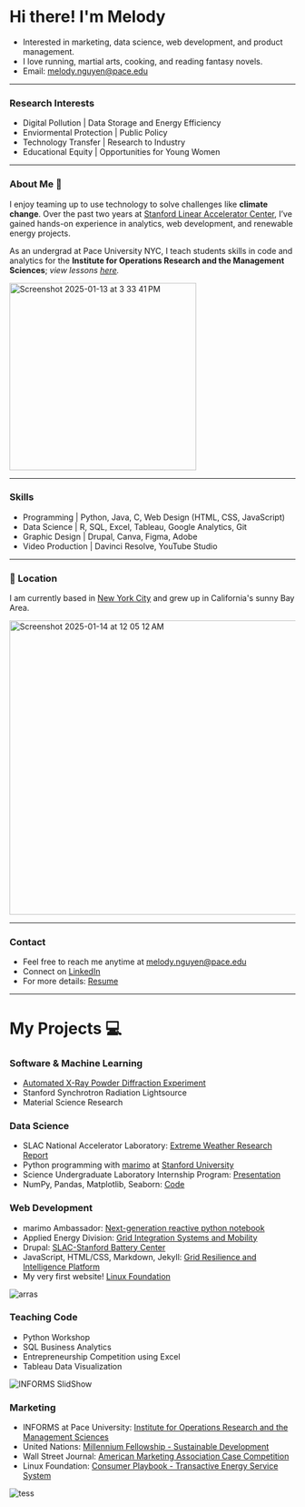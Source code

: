# Hi there! I'm Melody

- Interested in marketing, data science, web development, and product management.
- I love running, martial arts, cooking, and reading fantasy novels.
- Email: melody.nguyen@pace.edu

____________________________________________________________________________________

### Research Interests

- Digital Pollution | Data Storage and Energy Efficiency
- Enviormental Protection | Public Policy
- Technology Transfer | Research to Industry
- Educational Equity | Opportunities for Young Women
  
____________________________________________________________________________________

### About Me 🧸

I enjoy teaming up to use technology to solve challenges like **climate change**. Over the past two years at [Stanford Linear Accelerator Center](https://www6.slac.stanford.edu/), I’ve gained hands-on experience in analytics, web development, and renewable energy projects. 

As an undergrad at Pace University NYC, I teach students skills in code and analytics for the **Institute for Operations Research and the Management Sciences**; *view lessons [here](https://github.com/melodyxnguyen#teaching-code).*

<img width="329" alt="Screenshot 2025-01-13 at 3 33 41 PM" src="https://github.com/user-attachments/assets/71c9dee8-e606-48f7-b92d-17f8779441a0" />

____________________________________________________________________________________

### Skills

- Programming | Python, Java, C, Web Design (HTML, CSS, JavaScript)
- Data Science | R, SQL, Excel, Tableau, Google Analytics, Git
- Graphic Design | Drupal, Canva, Figma, Adobe
- Video Production | Davinci Resolve, YouTube Studio

____________________________________________________________________________________

### 📍 Location
I am currently based in [New York City](https://www.pace.edu/news/four-lubin-students-named-united-nations-millennium-fellows) and grew up in California's sunny Bay Area.  

<img width="517" alt="Screenshot 2025-01-14 at 12 05 12 AM" src="https://github.com/user-attachments/assets/d5e175f9-3770-4820-83cc-1a65a21e8471" />

____________________________________________________________________________________

### Contact
- Feel free to reach me anytime at melody.nguyen@pace.edu
- Connect on [LinkedIn](https://www.linkedin.com/in/melodyxnguyen/)
- For more details: [Resume](https://github.com/melodyxnguyen/melodyxnguyen/blob/main/MelodyNguyenResume.pdf)


____________________________________________________________________________________

# My Projects 💻

### Software & Machine Learning
- [Automated X-Ray Powder Diffraction Experiment](https://github.com/melodyxnguyen/autonomous-beamline)
- Stanford Synchrotron Radiation Lightsource
- Material Science Research 

### Data Science 
- SLAC National Accelerator Laboratory: [Extreme Weather Research Report](https://github.com/user-attachments/files/18403394/ResearchReport.pdf)
- Python programming with [marimo](https://marimo.io/) at [Stanford University](https://marimo.sites.stanford.edu/blog/data-visualization)
- Science Undergraduate Laboratory Internship Program: [Presentation](https://docs.google.com/presentation/d/1R5VFEJgxUEtMbqDDQDPZ9I8IjvQp0zU5xowkFyax8Lo/edit?usp=drive_link)
 - NumPy, Pandas, Matplotlib, Seaborn: [Code](https://marimo.io/p/@regrow/regrow-temperature-report?show-code=false)


### Web Development
- marimo Ambassador: [Next-generation reactive python notebook](https://marimo.sites.stanford.edu/)
- Applied Energy Division: [Grid Integration Systems and Mobility](https://gismo.slac.stanford.edu/)
- Drupal: [SLAC-Stanford Battery Center](https://batterycenter.slac.stanford.edu/)
- JavaScript, HTML/CSS, Markdown, Jekyll: [Grid Resilience and Intelligence Platform](https://www.grip.energy/)
- My very first website! [Linux Foundation](https://www.arras.energy/)
  
![arras](https://github.com/user-attachments/assets/f30ea98a-eb8d-4d21-ad3f-b8e0db4dbca8)


### Teaching Code
- Python Workshop
- SQL Business Analytics
- Entrepreneurship Competition using Excel
- Tableau Data Visualization

![INFORMS SlidShow](https://github.com/user-attachments/assets/7db472d1-238d-4b3a-95ec-6604350853de)



### Marketing
- INFORMS at Pace University: [Institute for Operations Research and the Management Sciences](https://www.instagram.com/informs_pace/)
- United Nations: [Millennium Fellowship - Sustainable Development](https://www.millenniumfellows.org/post/melody-ngyuen-a-millennium-fellow-s-journey-from-local-initiatives-to-the-united-nations)
- Wall Street Journal: [American Marketing Association Case Competition](https://www.canva.com/design/DAFUr-YZt0I/reH7RhIx1Jf9DCKXKRvlHA/view?)
- Linux Foundation: [Consumer Playbook - Transactive Energy Service System](https://www.canva.com/design/DAFgsSLel8E/q1u12uTSfEgrS1q12E98cw/view?utm_content=DAFgsSLel8E&utm_campaign=designshare&utm_medium=link&utm_source=editor)


![tess](https://github.com/user-attachments/assets/f5eb26fc-c408-4f80-8a9d-230196c864e6)




